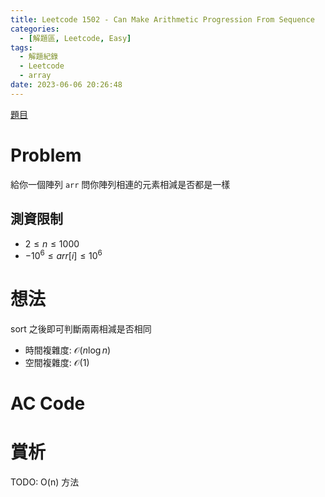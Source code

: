 ```yaml
---
title: Leetcode 1502 - Can Make Arithmetic Progression From Sequence
categories:
  - [解題區, Leetcode, Easy]
tags:
  - 解題紀錄
  - Leetcode
  - array
date: 2023-06-06 20:26:48
---
```


[題目](https://leetcode.com/problems/can-make-arithmetic-progression-from-sequence/description/)

# Problem

給你一個陣列 `arr` 問你陣列相連的元素相減是否都是一樣

## 測資限制

- $2 \le n \le 1000$
- $-10^6 \le arr[i] \le 10^6$

# 想法

sort 之後即可判斷兩兩相減是否相同

- 時間複雜度: $\mathcal{O}(n\log{n})$
- 空間複雜度: $\mathcal{O}(1)$

# AC Code

<script src="https://emgithub.com/embed-v2.js?target=https%3A%2F%2Fgithub.com%2Froy4801%2Fsolved_problems%2Fblob%2Fmaster%2Fleetcode%2F1502.cpp%23L18-L32&style=github&type=code&showBorder=on&showLineNumbers=on&showFileMeta=on&showFullPath=on&showCopy=on"></script>

# 賞析

TODO: O(n) 方法

